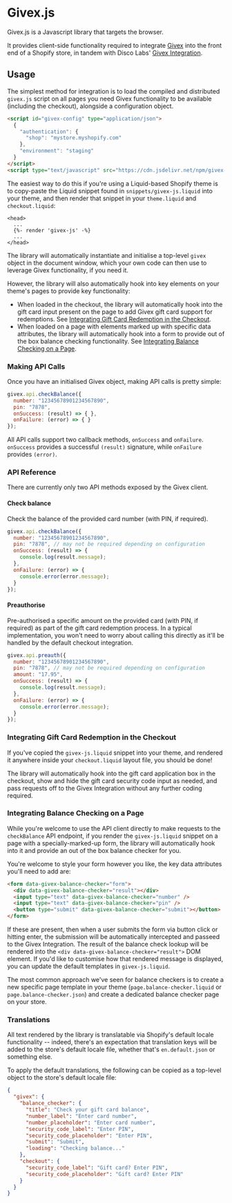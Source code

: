 # Givex.js
Givex.js is a Javascript library that targets the browser.

It provides client-side functionality required to integrate [Givex](https://www.givex.com) into the front end of a Shopify store, in tandem with Disco Labs' [Givex Integration](https://givex.discolabs.com).

## Usage
The simplest method for integration is to load the compiled and distributed `givex.js` script on all pages you need Givex functionality to be available (including the checkout), alongside a configuration object.

```html
<script id="givex-config" type="application/json">
  {
    "authentication": {
      "shop": "mystore.myshopify.com"
    },
    "environment": "staging"
  }
</script>
<script type="text/javascript" src="https://cdn.jsdelivr.net/npm/givex-js@0.3.0/dist/givex.js"></script>
```

The easiest way to do this if you're using a Liquid-based Shopify theme is to copy-paste the Liquid snippet found in `snippets/givex-js.liquid` into your theme, and then render that snippet in your `theme.liquid` and `checkout.liquid`:

```liquid
<head>
  ...
  {%- render 'givex-js' -%}
  ...
</head>
```

The library will automatically instantiate and initialise a top-level `givex` object in the document window, which your own code can then use to leverage Givex functionality, if you need it.

However, the library will also automatically hook into key elements on your theme's pages to provide key functionality:

* When loaded in the checkout, the library will automatically hook into the gift card input present on the page to add Givex gift card support for redemptions. See [Integrating Gift Card Redemption in the Checkout](#integrating-gift-card-redemption-in-the-checkout).
* When loaded on a page with elements marked up with specific data attributes, the library will automatically hook into a form to provide out of the box balance checking functionality. See [Integrating Balance Checking on a Page](#integrating-balance-checking-on-a-page).

### Making API Calls
Once you have an initialised Givex object, making API calls is pretty simple:

```js
givex.api.checkBalance({
  number: "12345678901234567890",
  pin: "7878",
  onSuccess: (result) => { },
  onFailure: (error) => { }
});
```

All API calls support two callback methods, `onSuccess` and `onFailure`.
`onSuccess` provides a successful `(result)` signature, while `onFailure` provides `(error)`.

### API Reference
There are currently only two API methods exposed by the Givex client.

#### Check balance
Check the balance of the provided card number (with PIN, if required).

```js
givex.api.checkBalance({
  number: "12345678901234567890",
  pin: "7878", // may not be required depending on configuration
  onSuccess: (result) => {
    console.log(result.message);
  },
  onFailure: (error) => {
    console.error(error.message);
  }
});
```

#### Preauthorise
Pre-authorised a specific amount on the provided card (with PIN, if required) as part of the gift card redemption process.
In a typical implementation, you won't need to worry about calling this directly as it'll be handled by the default checkout integration.

```js
givex.api.preauth({
  number: "12345678901234567890",
  pin: "7878", // may not be required depending on configuration
  amount: "17.95",
  onSuccess: (result) => {
    console.log(result.message);
  },
  onFailure: (error) => {
    console.error(error.message);
  }
});
```

### Integrating Gift Card Redemption in the Checkout
If you've copied the `givex-js.liquid` snippet into your theme, and rendered it anywhere inside your `checkout.liquid` layout file, you should be done!

The library will automatically hook into the gift card application box in the checkout, show and hide the gift card security code input as needed, and pass requests off to the Givex Integration without any further coding required.

### Integrating Balance Checking on a Page
While you're welcome to use the API client directly to make requests to the `checkBalance` API endpoint, if you render the `givex-js.liquid` snippet on a page with a specially-marked-up form, the library will automatically hook into it and provide an out of the box balance checker for you.

You're welcome to style your form however you like, the key data attributes you'll need to add are:

```html
<form data-givex-balance-checker="form">
  <div data-givex-balance-checker="result"></div>
  <input type="text" data-givex-balance-checker="number" />
  <input type="text" data-givex-balance-checker="pin" />
  <button type="submit" data-givex-balance-checker="submit"></button>
</form>
```

If these are present, then when a user submits the form via button click or hitting enter, the submission will be automatically intercepted and passeed to the Givex Integration.
The result of the balance check lookup will be rendered into the `<div data-givex-balance-checker="result">` DOM element.
If you'd like to customise how that rendered message is displayed, you can update the default templates in `givex-js.liquid`.

The most common approach we've seen for balance checkers is to create a new specific page template in your theme (`page.balance-checker.liquid` or `page.balance-checker.json`) and create a dedicated balance checker page on your store.

### Translations
All text rendered by the library is translatable via Shopify's default locale functionality -- indeed, there's an expectation that translation keys will be added to the store's default locale file, whether that's `en.default.json` or something else.

To apply the default translations, the following can be copied as a top-level object to the store's default locale file:

```json
{
  "givex": {
    "balance_checker": {
      "title": "Check your gift card balance",
      "number_label": "Enter card number",
      "number_placeholder": "Enter card number",
      "security_code_label": "Enter PIN",
      "security_code_placeholder": "Enter PIN",
      "submit": "Submit",
      "loading": "Checking balance..."
    },
    "checkout": {
      "security_code_label": "Gift card? Enter PIN",
      "security_code_placeholder": "Gift card? Enter PIN"
    }
  }
}
```
